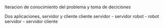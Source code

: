 Iteracion de conocimiento del problema y toma de deciciones

Dos aplicaciones, servidor y cliente
cliente servidor - servidor robot - robot servidor - servidor cliente


